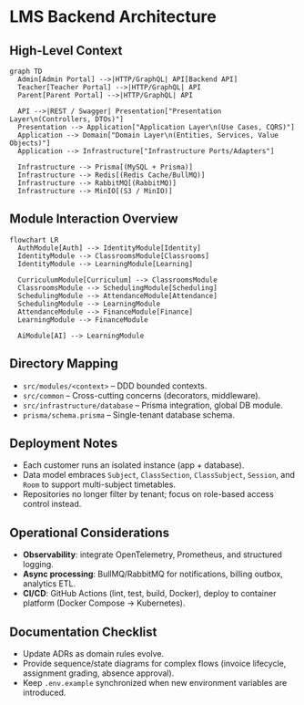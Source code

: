 # LMS Backend Architecture

## High-Level Context

```mermaid
graph TD
  Admin[Admin Portal] -->|HTTP/GraphQL| API[Backend API]
  Teacher[Teacher Portal] -->|HTTP/GraphQL| API
  Parent[Parent Portal] -->|HTTP/GraphQL| API

  API -->|REST / Swagger| Presentation["Presentation Layer\n(Controllers, DTOs)"]
  Presentation --> Application["Application Layer\n(Use Cases, CQRS)"]
  Application --> Domain["Domain Layer\n(Entities, Services, Value Objects)"]
  Application --> Infrastructure["Infrastructure Ports/Adapters"]

  Infrastructure --> Prisma[(MySQL + Prisma)]
  Infrastructure --> Redis[(Redis Cache/BullMQ)]
  Infrastructure --> RabbitMQ[(RabbitMQ)]
  Infrastructure --> MinIO[(S3 / MinIO)]
```

## Module Interaction Overview

```mermaid
flowchart LR
  AuthModule[Auth] --> IdentityModule[Identity]
  IdentityModule --> ClassroomsModule[Classrooms]
  IdentityModule --> LearningModule[Learning]

  CurriculumModule[Curriculum] --> ClassroomsModule
  ClassroomsModule --> SchedulingModule[Scheduling]
  SchedulingModule --> AttendanceModule[Attendance]
  SchedulingModule --> LearningModule
  AttendanceModule --> FinanceModule[Finance]
  LearningModule --> FinanceModule

  AiModule[AI] --> LearningModule
```

## Directory Mapping
- `src/modules/<context>` – DDD bounded contexts.
- `src/common` – Cross-cutting concerns (decorators, middleware).
- `src/infrastructure/database` – Prisma integration, global DB module.
- `prisma/schema.prisma` – Single-tenant database schema.

## Deployment Notes
- Each customer runs an isolated instance (app + database).
- Data model embraces `Subject`, `ClassSection`, `ClassSubject`, `Session`, and `Room` to support multi-subject timetables.
- Repositories no longer filter by tenant; focus on role-based access control instead.

## Operational Considerations
- **Observability**: integrate OpenTelemetry, Prometheus, and structured logging.
- **Async processing**: BullMQ/RabbitMQ for notifications, billing outbox, analytics ETL.
- **CI/CD**: GitHub Actions (lint, test, build, Docker), deploy to container platform (Docker Compose → Kubernetes).

## Documentation Checklist
- Update ADRs as domain rules evolve.
- Provide sequence/state diagrams for complex flows (invoice lifecycle, assignment grading, absence approval).
- Keep `.env.example` synchronized when new environment variables are introduced.
